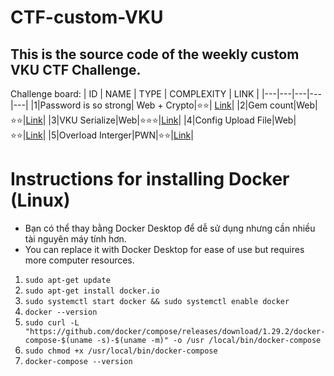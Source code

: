 # CTF-custom-VKU

## This is the source code of the weekly custom VKU CTF Challenge.

Challenge board: 
| ID | NAME | TYPE | COMPLEXITY | LINK |
|---|---|---|---|---|
|1|Password is so strong| Web + Crypto|⭐⭐| [Link](https://github.com/Bin-08-01/CTF-custom-VKU/tree/main/Web/login-to-die)|
|2|Gem count|Web|⭐⭐|[Link](https://github.com/Bin-08-01/CTF-custom-VKU/tree/main/Web/gem-count)|
|3|VKU Serialize|Web|⭐⭐⭐|[Link](https://github.com/Bin-08-01/CTF-custom-VKU/tree/main/Web/vku-serialize)|
|4|Config Upload File|Web|⭐⭐|[Link](https://github.com/Bin-08-01/CTF-custom-VKU/tree/main/Web/config-upload-file)|
|5|Overload Interger|PWN|⭐⭐|[Link](https://github.com/Bin-08-01/CTF-custom-VKU/tree/main/PWN/overload-pwn)|

# Instructions for installing Docker (Linux)

- Bạn có thể thay bằng Docker Desktop để dễ sử dụng nhưng cần nhiều tài nguyên máy tính hơn.
- You can replace it with Docker Desktop for ease of use but requires more computer resources.

1. `sudo apt-get update`
2. `sudo apt-get install docker.io`
3. `sudo systemctl start docker && sudo systemctl enable docker`
4. `docker --version`
5. `sudo curl -L "https://github.com/docker/compose/releases/download/1.29.2/docker-compose-$(uname -s)-$(uname -m)" -o /usr /local/bin/docker-compose`
6. `sudo chmod +x /usr/local/bin/docker-compose`
7. `docker-compose --version`
